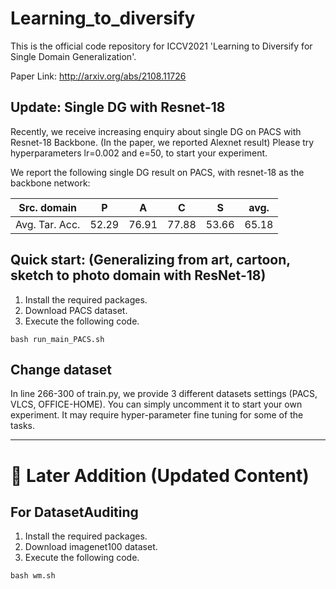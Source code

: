 # Learning_to_diversify
This is the official code repository for ICCV2021 'Learning to Diversify for Single Domain Generalization'. 

Paper Link: http://arxiv.org/abs/2108.11726

## Update: Single DG with Resnet-18
Recently, we receive increasing enquiry about single DG on PACS with Resnet-18 Backbone. (In the paper, we reported Alexnet result)
Please try hyperparameters lr=0.002 and e=50, to start your experiment. 

We report the following single DG result on PACS, with resnet-18 as the backbone network:

|Src. domain    | P       | A     | C     | S    |avg. |
|---             | ------- |-------|-------| -----| --- |
| Avg. Tar. Acc. | 52.29   | 76.91 | 77.88 | 53.66|65.18|


## Quick start: (Generalizing from art, cartoon, sketch to photo domain with ResNet-18)
1. Install the required packages.
2. Download PACS dataset.
3. Execute the following code.
```
bash run_main_PACS.sh
```

## Change dataset
In line 266-300 of train.py, we provide 3 different datasets settings (PACS, VLCS, OFFICE-HOME).
You can simply uncomment it to start your own experiment. It may require hyper-parameter fine tuning for some of the tasks.


---

# 🔄 Later Addition (Updated Content)
## For DatasetAuditing
1. Install the required packages.
2. Download imagenet100 dataset.
3. Execute the following code.
```
bash wm.sh
```
